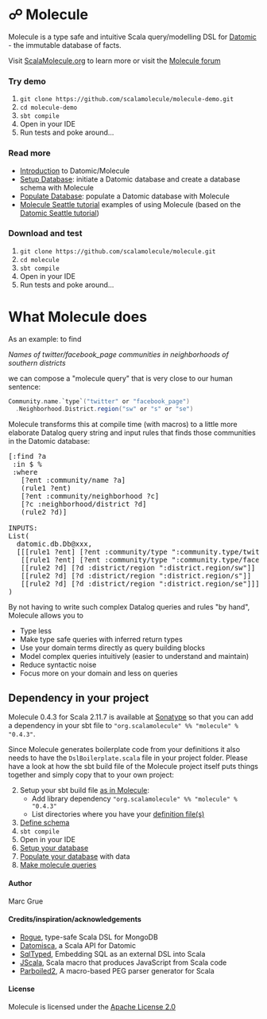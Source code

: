 # ☍ Molecule

Molecule is a type safe and intuitive Scala query/modelling DSL for 
[Datomic][datomic] - the immutable database of facts. 

Visit [ScalaMolecule.org](http://ScalaMolecule.org) to learn more or visit the [Molecule forum](https://groups.google.com/forum/#!forum/molecule-dsl)


### Try demo

1. `git clone https://github.com/scalamolecule/molecule-demo.git`
2. `cd molecule-demo`
3. `sbt compile`
4. Open in your IDE
5. Run tests and poke around...

   
### Read more

- [Introduction](http://scalamolecule.org/home/introduction) to Datomic/Molecule
- [Setup Database](http://scalamolecule.org/manual/database-setup): initiate a Datomic database and create a database schema with Molecule
- [Populate Database](http://scalamolecule.org/manual/populate-database): populate a Datomic database with Molecule
- [Molecule Seattle tutorial](http://scalamolecule.org/tutorials/seattle) examples of using Molecule (based on the 
[Datomic Seattle tutorial](http://docs.datomic.com/tutorial.html))


### Download and test

1. `git clone https://github.com/scalamolecule/molecule.git`
2. `cd molecule`
3. `sbt compile`
4. Open in your IDE
5. Run tests and poke around...


# What Molecule does

As an example: to find

_Names of twitter/facebook_page communities in neighborhoods of southern districts_
 
we can compose a "molecule query" that is very close to our
human sentence:

```scala
Community.name.`type`("twitter" or "facebook_page")
  .Neighborhood.District.region("sw" or "s" or "se")
```

Molecule transforms this at compile time (with macros) to a little more elaborate Datalog query string and
 input rules that finds those communities in the Datomic database:

<pre>
[:find ?a
 :in $ %
 :where
   [?ent :community/name ?a]
   (rule1 ?ent)
   [?ent :community/neighborhood ?c]
   [?c :neighborhood/district ?d]
   (rule2 ?d)]

INPUTS:
List(
  datomic.db.Db@xxx,
  [[[rule1 ?ent] [?ent :community/type ":community.type/twitter"]]
   [[rule1 ?ent] [?ent :community/type ":community.type/facebook_page"]]
   [[rule2 ?d] [?d :district/region ":district.region/sw"]]
   [[rule2 ?d] [?d :district/region ":district.region/s"]]
   [[rule2 ?d] [?d :district/region ":district.region/se"]]]
)
</pre>

By not having to write such complex Datalog queries and rules "by hand", Molecule 
allows you to

- Type less
- Make type safe queries with inferred return types
- Use your domain terms directly as query building blocks
- Model complex queries intuitively (easier to understand and maintain)
- Reduce syntactic noise
- Focus more on your domain and less on queries



## Dependency in your project

Molecule 0.4.3 for Scala 2.11.7 is available at
[Sonatype](https://oss.sonatype.org/content/repositories/releases/org/scalamolecule/molecule_2.11/)
 so that you can add a dependency in your sbt file to `"org.scalamolecule" %% "molecule" % "0.4.3"`.

Since Molecule generates boilerplate code from your definitions it also needs to have the `DslBoilerplate.scala` file 
in your project folder. Please have a look at how the sbt build file
 of the Molecule project itself puts things together and simply copy that to your own project:

2. Setup your sbt build file [as in Molecule](https://github.com/scalamolecule/molecule/blob/master/project/build.scala):
    - Add library dependency `"org.scalamolecule" %% "molecule" % "0.4.3"`
    - List directories where you have your [definition file(s)][setup]
3. [Define schema][schema]
4. `sbt compile`
5. Open in your IDE
6. [Setup your database][setup]
7. [Populate your database][populate] with data
8. [Make molecule queries][tutorial]


#### Author
Marc Grue

#### Credits/inspiration/acknowledgements
- [Rogue](https://github.com/foursquare/rogue), type-safe Scala DSL for MongoDB
- [Datomisca](https://github.com/pellucidanalytics/datomisca), a Scala API for Datomic
- [SqlTyped](https://github.com/jonifreeman/sqltyped), Embedding SQL as an external DSL into Scala
- [JScala](https://github.com/nau/jscala), Scala macro that produces JavaScript from Scala code
- [Parboiled2](https://github.com/sirthias/parboiled2), A macro-based PEG parser generator for Scala

#### License
Molecule is licensed under the [Apache License 2.0](http://en.wikipedia.org/wiki/Apache_license)

[datomic]: http://www.datomic.com
[seattle]: http://docs.datomic.com/tutorial.html
[moleculegroup]: https://groups.google.com/forum/#!forum/molecule-dsl
[pullrequests]: https://github.com/scalamolecule/molecule/pulls
[issues]: https://github.com/scalamolecule/molecule/issues
[moleculesbt]: https://github.com/scalamolecule/molecule/blob/master/project/build.scala

[setup]: http://scalamolecule.org/manual/database-setup
[schema]: http://scalamolecule.org/manual/schema-definition
[deffile]: http://scalamolecule.org/molecule/blob/master/examples/src/main/scala/molecule/examples/seattle/schema/SeattleDefinition.scala
[populate]: http://scalamolecule.org/manual/populate-database
[tutorial]: http://scalamolecule.org/tutorials/seattle
[tutorialcode]: http://scalamolecule.org/molecule/blob/master/examples/src/test/scala/molecule/examples/seattle/SeattleTests.scala
[tutorialqueries]: http://scalamolecule.org/molecule/blob/master/examples/src/test/scala/molecule/examples/seattle/SeattleQueryTests.scala
[tutorialtransformations]: https://scalamolecule.org/molecule/blob/master/examples/src/test/scala/molecule/examples/seattle/SeattleTransformationTests.scala
